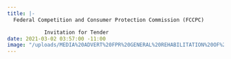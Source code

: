 ```yaml
---
title: |-
  Federal Competition and Consumer Protection Commission (FCCPC)

            Invitation for Tender
date: 2021-03-02 03:57:00 -11:00
image: "/uploads/MEDIA%20ADVERT%20FPR%20GENERAL%20REHABILITATION%20OF%20ASOKORO%20OFFICE.docx"
---
```


